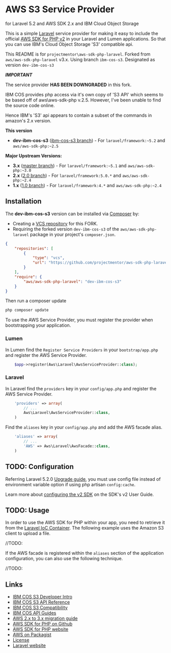 # AWS S3 Service Provider 
for Laravel 5.2 and AWS SDK 2.x and IBM Cloud Object Storage

<!-- [![@awsforphp on Twitter](http://img.shields.io/badge/twitter-%40awsforphp-blue.svg?style=flat)](https://twitter.com/awsforphp) -->
<!-- [![Build Status](https://img.shields.io/travis/aws/aws-sdk-php-laravel.svg)](https://travis-ci.org/aws/aws-sdk-php-laravel) -->
<!-- [![Latest Stable Version](https://img.shields.io/packagist/v/aws/aws-sdk-php-laravel.svg)](https://packagist.org/packages/aws/aws-sdk-php-laravel) -->
<!-- [![Total Downloads](https://img.shields.io/packagist/dt/aws/aws-sdk-php-laravel.svg)](https://packagist.org/packages/aws/aws-sdk-php-laravel) -->
<!-- [![Gitter](https://badges.gitter.im/Join Chat.svg)](https://gitter.im/aws/aws-sdk-php?utm_source=badge&utm_medium=badge&utm_campaign=pr-badge) -->

This is a simple [Laravel](http://laravel.com/) service provider for making it easy to include the official
[AWS SDK for PHP v2](https://github.com/aws/aws-sdk-php) in your Laravel and Lumen applications.
So that you can use IBM's Cloud Object Storage 'S3' compatible api.

This README is for `projectmentor\aws-sdk-php-laravel`.
Forked from `aws/aws-sdk-php-laravel` v3.x.
Using branch `ibm-cos-s3`.
Designated as version `dev-ibm-cos-s3`

***IMPORTANT***

The service provider **HAS BEEN DOWNGRADED** in this fork.

IBM COS provides php access via it's own copy of 'S3 API' which seems to be based off of aws\aws-sdk-php v.2.5.
However, I've been unable to find the source code online.

Hence IBM's 'S3' api appears to contain a subset of the commands in amazon's 2.x version.

**This version** 

* **dev-ibm-cos-s3** ([ibm-cos-s3 branch](https://github.com/projectmentor/aws-sdk-php-laravel/tree/ibm-cos-s3)) - For `laravel/framework:~5.2` and `aws/aws-sdk-php:~2.5`

**Major Upstream Versions:**

* **3.x** ([master branch](https://github.com/aws/aws-sdk-php-laravel)) - For `laravel/framework:~5.1` and `aws/aws-sdk-php:~3.0`
* **2.x** ([2.0 branch](https://github.com/aws/aws-sdk-php-laravel/tree/2.0)) - For `laravel/framework:5.0.*` and `aws/aws-sdk-php:~2.4`
* **1.x** ([1.0 branch](https://github.com/aws/aws-sdk-php-laravel/tree/1.0)) - For `laravel/framework:4.*` and `aws/aws-sdk-php:~2.4`

## Installation

The **dev-ibm-cos-s3** version can be installed via [Composer](http://getcomposer.org) by:

* Creating a [VCS repository](https://getcomposer.org/doc/05-repositories.md#loading-a-package-from-a-vcs-repository) for this FORK.
* Requiring the forked version `dev-ibm-cos-s3` of the `aws/aws-sdk-php-laravel` package in your project's `composer.json`.

```json
{
    "repositories": [
        {
            "type": "vcs",
            "url": "https://github.com/projectmentor/aws-sdk-php-laravel"
        }
    ],
    "require": {
        "aws/aws-sdk-php-laravel": "dev-ibm-cos-s3"
    }
}
```

Then run a composer update
```sh
php composer update
```

To use the AWS Service Provider, you must register the provider when bootstrapping your application.


### Lumen
In Lumen find the `Register Service Providers` in your `bootstrap/app.php` and register the AWS Service Provider.

```php
    $app->register(Aws\Laravel\AwsServiceProvider::class);
```

### Laravel
In Laravel find the `providers` key in your `config/app.php` and register the AWS Service Provider.

```php
    'providers' => array(
        // ...
        Aws\Laravel\AwsServiceProvider::class,
    )
```

Find the `aliases` key in your `config/app.php` and add the AWS facade alias.

```php
    'aliases' => array(
        // ...
        'AWS' => Aws\Laravel\AwsFacade::class,
    )
```

## TODO: Configuration
<!-- By default, the package uses the following environment variables to auto-configure the plugin without modification: -->
<!-- ``` -->
<!-- AWS_ACCESS_KEY_ID -->
<!-- AWS_SECRET_ACCESS_KEY -->
<!-- AWS_REGION (default = us-east-1) -->
<!-- ``` -->

<!-- To customize the configuration file, publish the package configuration using Artisan. -->

<!-- ```sh -->
<!-- php artisan vendor:publish -->
<!-- ``` -->

<!-- Update your settings in the generated `app/config/aws.php` configuration file. -->

<!-- ```php -->
<!-- return [ -->
<!--     'credentials' => [ -->
<!--         'key'    => 'YOUR_AWS_ACCESS_KEY_ID', -->
<!--         'secret' => 'YOUR_AWS_SECRET_ACCESS_KEY', -->
<!--     ], -->
<!--     'region' => 'us-west-2', -->
<!--     'version' => 'latest', -->
    
<!--     // You can override settings for specific services -->
<!--     'Ses' => [ -->
<!--         'region' => 'us-east-1', -->
<!--     ], -->
<!-- ]; -->
<!-- ``` -->


Referring Laravel 5.2.0 [Upgrade guide](https://laravel.com/docs/5.2/upgrade#upgrade-5.2.0), you must use config
file instead of environment variable option if using php artisan `config:cache`.

Learn more about [configuring the v2 SDK](http://docs.aws.amazon.com/aws-sdk-php/v2/guide/configuration.html) on
the SDK's v2 User Guide.

## TODO: Usage

In order to use the AWS SDK for PHP within your app, you need to retrieve it from the [Laravel IoC
Container](http://laravel.com/docs/ioc). The following example uses the Amazon S3 client to upload a file.

<!--```php -->
//TODO:
<!-- $s3 = App::make('aws')->createClient('s3'); -->
<!-- $s3->putObject(array( -->
<!--     'Bucket'     => 'YOUR_BUCKET', -->
<!--     'Key'        => 'YOUR_OBJECT_KEY', -->
<!--     'SourceFile' => '/the/path/to/the/file/you/are/uploading.ext', -->
<!-- )); -->
<!--``` -->

If the AWS facade is registered within the `aliases` section of the application configuration, you can also use the
following technique.

<!--```php -->
//TODO:
<!-- $s3 = AWS::createClient('s3'); -->
<!-- $s3->putObject(array( -->
<!--     'Bucket'     => 'YOUR_BUCKET', -->
<!--     'Key'        => 'YOUR_OBJECT_KEY', -->
<!--     'SourceFile' => '/the/path/to/the/file/you/are/uploading.ext', -->
<!-- )); -->
<!--``` -->

## Links

<!-- * [IBM COS S3 API]() -->
* [IBM COS S3 Developer Intro](https://developer.ibm.com/recipes/tutorials/cloud-object-storage-s3-api-intro)
* [IBM COS S3 API Reference](https://ibm-public-cos.github.io/crs-docs/api-reference)
* [IBM COS S3 Compatibility](https://ibm-public-cos.github.io/crs-docs/about-compatibility-api)
* [IBM COS API Guides](https://ibm-public-cos.github.io/crs-docs/using-the-api)
* [AWS 2.x to 3.x migration guide](http://docs.aws.amazon.com/aws-sdk-php/v3/guide/guide/migration.html)
* [AWS SDK for PHP on Github](http://github.com/aws/aws-sdk-php/tree/2.8)
* [AWS SDK for PHP website](http://aws.amazon.com/sdkforphp/)
* [AWS on Packagist](https://packagist.org/packages/aws/)
* [License](http://aws.amazon.com/apache2.0/)
* [Laravel website](http://laravel.com/)
